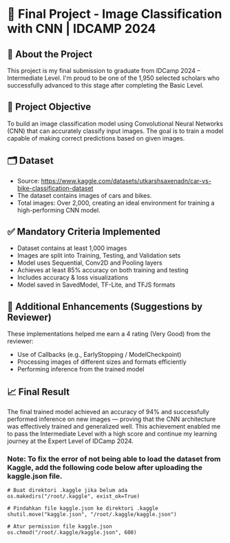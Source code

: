 # 🧠 Final Project - Image Classification with CNN | IDCAMP 2024

## 📘 About the Project
This project is my final submission to graduate from IDCamp 2024 – Intermediate Level. I'm proud to be one of the 1,950 selected scholars who successfully advanced to this stage after completing the Basic Level.

## 🎯 Project Objective
To build an image classification model using Convolutional Neural Networks (CNN) that can accurately classify input images. The goal is to train a model capable of making correct predictions based on given images.

## 🗂️ Dataset
* Source: https://www.kaggle.com/datasets/utkarshsaxenadn/car-vs-bike-classification-dataset
* The dataset contains images of cars and bikes.
* Total images: Over 2,000, creating an ideal environment for training a high-performing CNN model.

## ✅ Mandatory Criteria Implemented
* Dataset contains at least 1,000 images
* Images are split into Training, Testing, and Validation sets
* Model uses Sequential, Conv2D and Pooling layers
* Achieves at least 85% accuracy on both training and testing
* Includes accuracy & loss visualizations
* Model saved in SavedModel, TF-Lite, and TFJS formats

## 🌟 Additional Enhancements (Suggestions by Reviewer)
These implementations helped me earn a 4 rating (Very Good) from the reviewer:
* Use of Callbacks (e.g., EarlyStopping / ModelCheckpoint)
* Processing images of different sizes and formats efficiently
* Performing inference from the trained model

## 📈 Final Result
The final trained model achieved an accuracy of 94% and successfully performed inference on new images — proving that the CNN architecture was effectively trained and generalized well.
This achievement enabled me to pass the Intermediate Level with a high score and continue my learning journey at the Expert Level of IDCamp 2024.

### Note: To fix the error of not being able to load the dataset from Kaggle, add the following code below after uploading the kaggle.json file.
```
# Buat direktori .kaggle jika belum ada
os.makedirs("/root/.kaggle", exist_ok=True)

# Pindahkan file kaggle.json ke direktori .kaggle
shutil.move("kaggle.json", "/root/.kaggle/kaggle.json")

# Atur permission file kaggle.json
os.chmod("/root/.kaggle/kaggle.json", 600)

```



